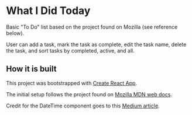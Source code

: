 # What I Did Today
Basic "To Do" list based on the project found on Mozilla (see reference below). 

User can add a task, mark the task as complete, edit the task name, delete the task, and sort tasks by completed, active, and all.

## How it is built
This project was bootstrapped with [Create React App](https://github.com/facebook/create-react-app).

The initial setup follows the project found on [Mozilla MDN web docs](https://developer.mozilla.org/en-US/docs/Learn/Tools_and_testing/Client-side_JavaScript_frameworks/React_getting_started).

Credit for the DateTime component goes to this [Medium article](https://medium.com/create-a-clocking-in-system-on-react/create-a-react-app-displaying-the-current-date-and-time-using-hooks-21d946971556).

